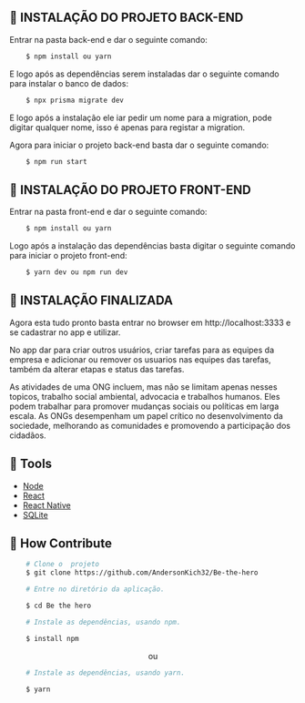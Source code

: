 
## 🧧 INSTALAÇÃO DO PROJETO BACK-END 

Entrar na pasta back-end e dar o seguinte comando:

```bash
    $ npm install ou yarn
```
E logo após as dependências serem instaladas dar o seguinte comando para instalar o banco de dados:

```bash
    $ npx prisma migrate dev
```
E logo após a instalação ele iar pedir um nome para a migration, pode digitar qualquer nome, isso é apenas para registar a migration.

Agora para iniciar o projeto back-end basta dar o seguinte comando:

```bash
    $ npm run start
```

## 🧧 INSTALAÇÃO DO PROJETO FRONT-END 

Entrar na pasta front-end e dar o seguinte comando:

```bash
    $ npm install ou yarn
```

Logo após a instalação das dependências basta digitar o seguinte comando para iniciar o projeto front-end:

```bash
    $ yarn dev ou npm run dev 
```

## 🧧 INSTALAÇÃO FINALIZADA

Agora esta tudo pronto basta entrar no browser em http://localhost:3333 e se cadastrar no app e utilizar.

No app dar para criar outros usuários, criar tarefas para as equipes da empresa e adicionar ou remover os usuarios nas equipes das tarefas, também da alterar etapas e status das tarefas. 








As atividades de uma ONG incluem, mas não se limitam apenas nesses topicos, trabalho social ambiental, advocacia e trabalhos humanos. Eles podem trabalhar para promover mudanças sociais ou políticas em larga escala. As ONGs desempenham um papel crítico no desenvolvimento da sociedade, melhorando as comunidades e promovendo a participação dos cidadãos.


## 🔨 Tools

- [Node](https://nodejs.org/en/)
- [React](https://pt-br.reactjs.org/)
- [React Native](https://reactnative.dev/)
- [SQLite](https://www.sqlite.org/index.html)


## 🚀 How Contribute

```bash
    # Clone o  projeto
    $ git clone https://github.com/AndersonKich32/Be-the-hero
```

```bash
    # Entre no diretório da aplicação.

    $ cd Be the hero
```

```bash
    # Instale as dependências, usando npm.

    $ install npm
```

<p align='center'> ou </p>

```bash
    # Instale as dependências, usando yarn.

    $ yarn
```
